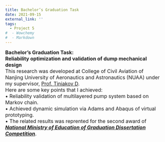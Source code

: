 ```yaml
---
title: Bachelor’s Graduation Task
date: 2021-09-15
external_link: ''
tags:
  - Project 5
#  - Wowchemy
#  - Markdown
---
```

<div style="font-size:16px;">
<b>Bachelor’s Graduation Task: <br> Reliability optimization and validation of dump mechanical design</b> <br>
This research was developed at College of Civil Aviation of Nanjing University of Aeronautics and Astronautics (NUAA) under my supervisor, <a href="https://scholar.google.com.ua/citations?hl=ru&user=ogtLwqMAAAAJ&view_op=list_works&sortby=pubdate"  target="_blank" rel="noopener">Prof. Tiniakov D</a>.<br>
Here are some key points that I achieved:<br>
•  Reliability validation of multilayered pump system based on Markov chain. <br>
•  Achieved dynamic simulation via Adams and Abaqus of virtual prototyping. <br>
•  The related results was reprented for the second award of <a href="https://chjwang1.github.io/c/award6.jpg" target="_blank" rel="noopener"><b><i>National Ministry of Education of Graduation Dissertation Competition</i></b></a>. <br>
<style>#section-markdown .max-w-prose{max-width:85%}</style>
</div>

<!--more-->